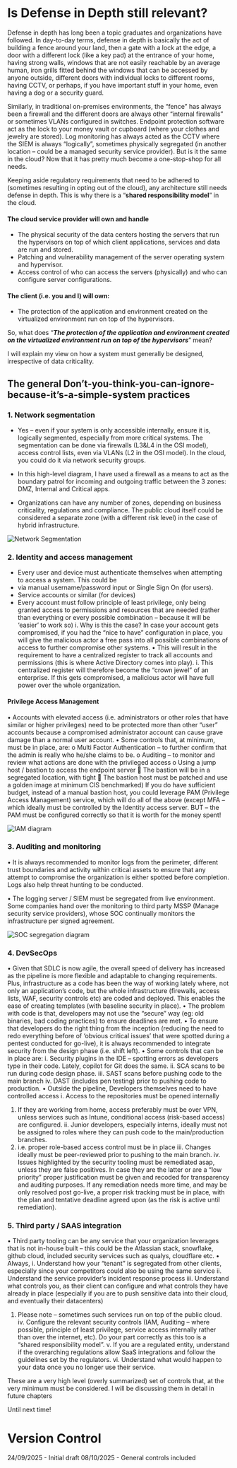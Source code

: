 # Is Defense in Depth still relevant?

Defense in depth has long been a topic graduates and organizations have followed. In day-to-day terms, defense in depth is basically the act of building a fence around your land, then a gate with a lock at the edge, a door with a different lock (like a key pad) at the entrance of your home, having strong walls, windows that are not easily reachable by an average human, iron grills fitted behind the windows that can be accessed by anyone outside, different doors with individual locks to different rooms, having CCTV, or perhaps, if you have important stuff in your home, even having a dog or a security guard. 

Similarly, in traditional on-premises environments, the “fence” has always been a firewall and the different doors are always other “internal firewalls” or sometimes VLANs configured in switches. Endpoint protection software act as the lock to your money vault or cupboard (where your clothes and jewelry are stored). Log monitoring has always acted as the CCTV where the SIEM is always “logically”, sometimes physically segregated (in another location – could be a managed security service provider). 
But is it the same in the cloud? Now that it has pretty much become a one-stop-shop for all needs.

Keeping aside regulatory requirements that need to be adhered to (sometimes resulting in opting out of the cloud), any architecture still needs defense in depth. This is why there is a “**shared responsibility model**” in the cloud. 
#### The cloud service provider will own and handle 
* The physical security of the data centers hosting the servers that run the hypervisors on top of which client applications, services and data are run and stored.
* Patching and vulnerability management of the server operating system and hypervisor.
*	Access control of who can access the servers (physically) and who can configure server configurations.
#### The client (i.e. you and I) will own:
*	The protection of the application and environment created on the virtualized environment run on top of the hypervisors. 

So, what does “**_The protection of the application and environment created on the virtualized environment run on top of the hypervisors_**” mean?

I will explain my view on how a system must generally be designed, irrespective of data criticality. 

## The general Don’t-you-think-you-can-ignore-because-it’s-a-simple-system practices
### 1.	Network segmentation
* Yes – even if your system is only accessible internally, ensure it is, logically segmented, especially from more critical systems. The segmentation can be done via firewalls (L3&L4 in the OSI model), access control lists, even via VLANs (L2 in the OSI model). In the cloud, you could do it via network security groups.
 
* In this high-level diagram, I have used a firewall as a means to act as the boundary patrol for incoming and outgoing traffic between the 3 zones: DMZ, Internal and Critical apps.
* Organizations can have any number of zones, depending on business criticality, regulations and compliance. The public cloud itself could be considered a separate zone (with a different risk level) in the case of hybrid infrastructure. 

![Network Segmentation](images/defense%20in%20depth2.jpg)

### 2.	Identity and access management
* Every user and device must authenticate themselves when attempting to access a system. This could be
*  via manual username/password input or Single Sign On (for users).
*   Service accounts or similar (for devices)
* Every account must follow principle of least privilege, only being granted access to permissions and resources that are needed (rather than everything or every possible combination – because it will be ‘easier’ to work so)
i.	Why is this the case? In case your account gets compromised, if you had the “nice to have” configuration in place, you will give the malicious actor a free pass into all possible combinations of access to further compromise other systems.
•	This will result in the requirement to have a centralized register to track all accounts and permissions (this is where Active Directory comes into play). 
i.	This centralized register will therefore become the “crown jewel” of an enterprise. If this gets compromised, a malicious actor will have full power over the whole organization.
 

#### Privilege Access Management
•	Accounts with elevated access (i.e. administrators or other roles that have similar or higher privileges) need to be protected more than other “user” accounts because a compromised administrator account can cause grave damage than a normal user account.
•	Some controls that, at minimum, must be in place, are:
o	Multi Factor Authentication – to further confirm that the admin is really who he/she claims to be.
o	Auditing – to monitor and review what actions are done with the privileged access
o	Using a jump host / bastion to access the endpoint server
	The bastion will be in a segregated location, with tight <preferably host to host firewalls rules in place>
	The bastion host must be patched and use a golden image at minimum CIS benchmarked)
If you do have sufficient budget, instead of a manual bastion host, you could leverage PAM (Privilege Access Management) service, which will do all of the above (except MFA – which ideally must be controlled by the Identity access server.
BUT – the PAM must be configured correctly so that it is worth for the money spent!

 ![IAM diagram](images/defense%20in%20depth3.jpg)
 
### 3.	Auditing and monitoring
•	It is always recommended to monitor logs from the perimeter, different trust boundaries and activity within critical assets to ensure that any attempt to compromise the organization is either spotted before completion. Logs also help threat hunting to be conducted.

•	The logging server / SIEM must be segregated from live environment. Some companies hand over the monitoring to third party MSSP (Manage security service providers), whose SOC continually monitors the infrastructure per signed agreement.

 ![SOC segregation diagram](images/defense%20in%20depth4.jpg)
 
### 4.	DevSecOps
•	Given that SDLC is now agile, the overall speed of delivery has increased as the pipeline is more flexible and adaptable to changing requirements. Plus, infrastructure as a code has been the way of working lately where, not only an application’s code, but the whole infrastructure (firewalls, access lists, WAF, security controls etc) are coded and deployed. This enables the ease of creating templates (with baseline security in place).
•	The problem with code is that, developers may not use the “secure” way (eg: old binaries, bad coding practices) to ensure deadlines are met.
•	To ensure that developers do the right thing from the inception (reducing the need to redo everything before of ‘obvious critical issues’ that were spotted during a pentest conducted for go-live), it is always recommended to integrate security from the design phase (i.e. shift left).
•	Some controls that can be in place are:
i.	Security plugins in the IDE – spotting errors as developers type in their code. Lately, copilot for Git does the same.
ii.	SCA scans to be run during code design phase. 
iii.	SAST scans before pushing code to the main branch
iv.	DAST (includes pen testing) prior to pushing code to production.
•	Outside the pipeline, Developers themselves need to have controlled access
i.	Access to the repositories must be opened internally
1.	If they are working from home, access preferably must be over VPN, unless services such as Intune, conditional access (risk-based access) are configured.
ii.	Junior developers, especially interns, ideally must not be assigned to roles where they can push code to the main/production branches. 
1.	i.e. proper role-based access control must be in place
iii.	Changes ideally must be peer-reviewed prior to pushing to the main branch.
iv.	Issues highlighted by the security tooling must be remediated asap, unless they are false positives. In case they are the latter or are a “low priority” proper justification must be given and recoded for transparency and auditing purposes. If any remediation needs more time, and may be only resolved post go-live, a proper risk tracking must be in place, with the plan and tentative deadline agreed upon (as the risk is active until remediation).

### 5.	Third party / SAAS integration
•	Third party tooling can be any service that your organization leverages that is not in-house built – this could be the Atlassian stack, snowflake, github cloud, included security services such as qualys, cloudflare etc.
•	Always,
i.	Understand how your “tenant” is segregated from other clients, especially since your competitors could also be using the same service
ii.	Understand the service provider’s incident response process
iii.	Understand what controls you, as their client can configure and what controls they have already in place (especially if you are to push sensitive data into their cloud, and eventually their datacenters)
1.	Please note – sometimes such services run on top of the public cloud.
iv.	Configure the relevant security controls (IAM, Auditing – where possible, principle of least privilege, service access internally rather than over the internet, etc). Do your part correctly as this too is a “shared responsibility model”.
v.	If you are a regulated entity, understand if the overarching regulations allow SaaS integrations and follow the guidelines set by the regulators. 
vi.	Understand what would happen to your data once you no longer use their service.

These are a very high level (overly summarized) set of controls that, at the very minimum must be considered. I will be discussing them in detail in future chapters

Until next time!


# Version Control
24/09/2025 - Initial draft
08/10/2025 - General controls included
